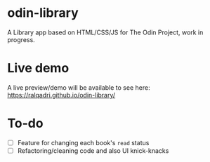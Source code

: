 # odin-library
A Library app based on HTML/CSS/JS for The Odin Project, work in progress.

# Live demo
A live preview/demo will be available to see here: https://ralqadri.github.io/odin-library/

# To-do
- [ ] Feature for changing each book's `read` status
- [ ] Refactoring/cleaning code and also UI knick-knacks
